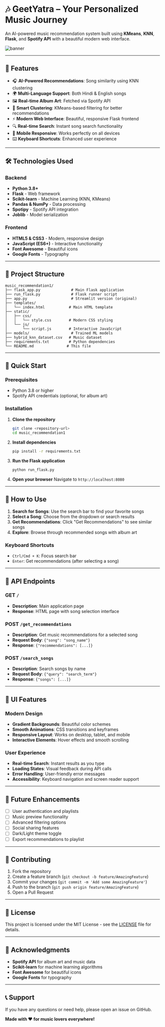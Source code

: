 # 🎶 GeetYatra – Your Personalized Music Journey

An AI-powered music recommendation system built using **KMeans**, **KNN**, **Flask**, and **Spotify API** with a beautiful modern web interface.

![banner](https://img.freepik.com/premium-photo/music-notes-dancing-vibrations-dark-background-generative-ai_900706-21292.jpg)

---

## 🚀 Features

- 🎧 **AI-Powered Recommendations**: Song similarity using KNN clustering
- 🌍 **Multi-Language Support**: Both Hindi & English songs
- 🖼️ **Real-time Album Art**: Fetched via Spotify API
- 🔀 **Smart Clustering**: KMeans-based filtering for better recommendations
- ⚡ **Modern Web Interface**: Beautiful, responsive Flask frontend
- 🔍 **Real-time Search**: Instant song search functionality
- 📱 **Mobile Responsive**: Works perfectly on all devices
- ⌨️ **Keyboard Shortcuts**: Enhanced user experience

---

## 🛠️ Technologies Used

### Backend
- **Python 3.8+**
- **Flask** - Web framework
- **Scikit-learn** - Machine Learning (KNN, KMeans)
- **Pandas & NumPy** - Data processing
- **Spotipy** - Spotify API integration
- **Joblib** - Model serialization

### Frontend
- **HTML5 & CSS3** - Modern, responsive design
- **JavaScript (ES6+)** - Interactive functionality
- **Font Awesome** - Beautiful icons
- **Google Fonts** - Typography

---

## 📁 Project Structure

```
music_recommendation1/
├── flask_app.py              # Main Flask application
├── run_flask.py              # Flask runner script
├── app.py                    # Streamlit version (original)
├── templates/
│   └── index.html           # Main HTML template
├── static/
│   ├── css/
│   │   └── style.css        # Modern CSS styling
│   └── js/
│       └── script.js        # Interactive JavaScript
├── models/                   # Trained ML models
├── hybrid_knn_dataset.csv   # Music dataset
├── requirements.txt         # Python dependencies
└── README.md               # This file
```

---

## 🚀 Quick Start

### Prerequisites
- Python 3.8 or higher
- Spotify API credentials (optional, for album art)

### Installation

1. **Clone the repository**
   ```bash
   git clone <repository-url>
   cd music_recommendation1
   ```

2. **Install dependencies**
   ```bash
   pip install -r requirements.txt
   ```

3. **Run the Flask application**
   ```bash
   python run_flask.py
   ```

4. **Open your browser**
   Navigate to `http://localhost:8080`

---

## 🎯 How to Use

1. **Search for Songs**: Use the search bar to find your favorite songs
2. **Select a Song**: Choose from the dropdown or search results
3. **Get Recommendations**: Click "Get Recommendations" to see similar songs
4. **Explore**: Browse through recommended songs with album art

### Keyboard Shortcuts
- `Ctrl/Cmd + K`: Focus search bar
- `Enter`: Get recommendations (after selecting a song)

---

## 🔧 API Endpoints

### GET `/`
- **Description**: Main application page
- **Response**: HTML page with song selection interface

### POST `/get_recommendations`
- **Description**: Get music recommendations for a selected song
- **Request Body**: `{"song": "song_name"}`
- **Response**: `{"recommendations": [...]}`

### POST `/search_songs`
- **Description**: Search songs by name
- **Request Body**: `{"query": "search_term"}`
- **Response**: `{"songs": [...]}`

---

## 🎨 UI Features

### Modern Design
- **Gradient Backgrounds**: Beautiful color schemes
- **Smooth Animations**: CSS transitions and keyframes
- **Responsive Layout**: Works on desktop, tablet, and mobile
- **Interactive Elements**: Hover effects and smooth scrolling

### User Experience
- **Real-time Search**: Instant results as you type
- **Loading States**: Visual feedback during API calls
- **Error Handling**: User-friendly error messages
- **Accessibility**: Keyboard navigation and screen reader support

---

## 🔮 Future Enhancements

- [ ] User authentication and playlists
- [ ] Music preview functionality
- [ ] Advanced filtering options
- [ ] Social sharing features
- [ ] Dark/Light theme toggle
- [ ] Export recommendations to playlist

---

## 🤝 Contributing

1. Fork the repository
2. Create a feature branch (`git checkout -b feature/AmazingFeature`)
3. Commit your changes (`git commit -m 'Add some AmazingFeature'`)
4. Push to the branch (`git push origin feature/AmazingFeature`)
5. Open a Pull Request

---

## 📄 License

This project is licensed under the MIT License - see the [LICENSE](LICENSE) file for details.

---

## 🙏 Acknowledgments

- **Spotify API** for album art and music data
- **Scikit-learn** for machine learning algorithms
- **Font Awesome** for beautiful icons
- **Google Fonts** for typography

---

## 📞 Support

If you have any questions or need help, please open an issue on GitHub.

**Made with ❤️ for music lovers everywhere!**

